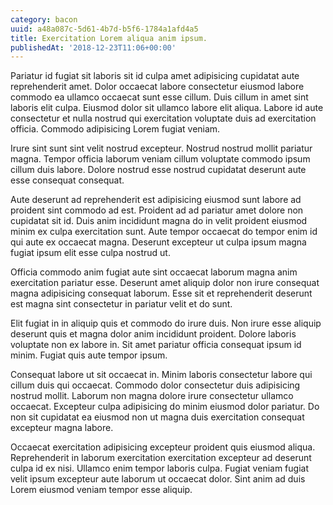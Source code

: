```yaml
---
category: bacon
uuid: a48a087c-5d61-4b7d-b5f6-1784a1afd4a5
title: Exercitation Lorem aliqua anim ipsum.
publishedAt: '2018-12-23T11:06+00:00'
---
```


Pariatur id fugiat sit laboris sit id culpa amet adipisicing cupidatat aute reprehenderit amet. Dolor occaecat labore consectetur eiusmod labore commodo ea ullamco occaecat sunt esse cillum. Duis cillum in amet sint laboris elit culpa. Eiusmod dolor sit ullamco labore elit aliqua. Labore id aute consectetur et nulla nostrud qui exercitation voluptate duis ad exercitation officia. Commodo adipisicing Lorem fugiat veniam.

Irure sint sunt sint velit nostrud excepteur. Nostrud nostrud mollit pariatur magna. Tempor officia laborum veniam cillum voluptate commodo ipsum cillum duis labore. Dolore nostrud esse nostrud cupidatat deserunt aute esse consequat consequat.

Aute deserunt ad reprehenderit est adipisicing eiusmod sunt labore ad proident sint commodo ad est. Proident ad ad pariatur amet dolore non cupidatat sit id. Duis anim incididunt magna do in velit proident eiusmod minim ex culpa exercitation sunt. Aute tempor occaecat do tempor enim id qui aute ex occaecat magna. Deserunt excepteur ut culpa ipsum magna fugiat ipsum elit esse culpa nostrud ut.

Officia commodo anim fugiat aute sint occaecat laborum magna anim exercitation pariatur esse. Deserunt amet aliquip dolor non irure consequat magna adipisicing consequat laborum. Esse sit et reprehenderit deserunt est magna sint consectetur in pariatur velit et do sunt.

Elit fugiat in in aliquip quis et commodo do irure duis. Non irure esse aliquip deserunt quis et magna dolor anim incididunt proident. Dolore laboris voluptate non ex labore in. Sit amet pariatur officia consequat ipsum id minim. Fugiat quis aute tempor ipsum.

Consequat labore ut sit occaecat in. Minim laboris consectetur labore qui cillum duis qui occaecat. Commodo dolor consectetur duis adipisicing nostrud mollit. Laborum non magna dolore irure consectetur ullamco occaecat. Excepteur culpa adipisicing do minim eiusmod dolor pariatur. Do non sit cupidatat ea eiusmod non ut magna duis exercitation consequat excepteur magna labore.

Occaecat exercitation adipisicing excepteur proident quis eiusmod aliqua. Reprehenderit in laborum exercitation exercitation excepteur ad deserunt culpa id ex nisi. Ullamco enim tempor laboris culpa. Fugiat veniam fugiat velit ipsum excepteur aute laborum ut occaecat dolor. Sint anim ad duis Lorem eiusmod veniam tempor esse aliquip.
